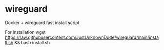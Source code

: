 # wireguard
Docker + wireguard fast install script

For installation
wget https://raw.githubusercontent.com/JustUnknownDude/wireguard/main/install.sh && bash install.sh
